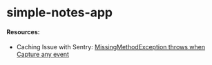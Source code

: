 # simple-notes-app

#### Resources:
* Caching Issue with Sentry: [MissingMethodException throws when Capture any event](https://github.com/getsentry/sentry-xamarin/issues/72)
